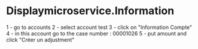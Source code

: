# Displaymicroservice.Information

1 - go to accounts
2 - select account test
3 - click on "Information Compte"
4 - in this account go to the case number : 00001026
5 - put amount and click "Créer un adjustment" 

